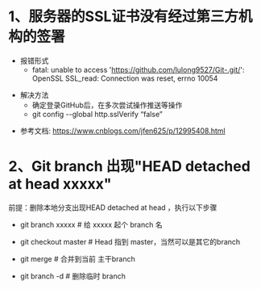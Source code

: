 # 1、服务器的SSL证书没有经过第三方机构的签署

+ 报错形式
  + fatal: unable to access 'https://github.com/lulong9527/Git-.git/': OpenSSL SSL_read: Connection was reset, errno 10054

* 解决方法
  * 确定登录GitHub后，在多次尝试操作推送等操作
  * git config --global http.sslVerify “false”

+ 参考文档: <https://www.cnblogs.com/jfen625/p/12995408.html>

# 2、Git branch 出现"HEAD detached at head xxxxx"

前提：删除本地分支出现HEAD detached at head ，执行以下步骤

+ git branch <your-branch-name> xxxxx           # 给 xxxxx 起个 branch 名

+ git checkout master                                        # Head 指到 master，当然可以是其它的branch

+ git merge <your-branch-name>                      # 合并到当前 主干branch

+ git branch -d <your-branch-name>                 # 删除临时 branch
